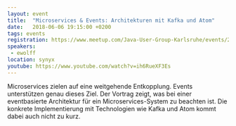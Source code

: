 ```yaml
---
layout: event
title:  "Microservices & Events: Architekturen mit Kafka und Atom"
date:   2018-06-06 19:15:00 +0200
tags: events
registration: https://www.meetup.com/Java-User-Group-Karlsruhe/events/251039199/
speakers:
 - ewolff
location: synyx
youtube: https://www.youtube.com/watch?v=ih6RueXF3Es
---
```


Microservices zielen auf eine weitgehende Entkopplung. Events
unterstützen genau dieses Ziel. Der Vortrag zeigt, was bei einer
eventbasierte Architektur für ein Microservices-System zu beachten ist.
Die konkrete Implementierung mit Technologien wie Kafka und Atom kommt
dabei auch nicht zu kurz.
